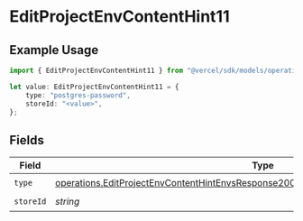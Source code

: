 # EditProjectEnvContentHint11

## Example Usage

```typescript
import { EditProjectEnvContentHint11 } from "@vercel/sdk/models/operations";

let value: EditProjectEnvContentHint11 = {
    type: "postgres-password",
    storeId: "<value>",
};
```

## Fields

| Field                                                                                                                                                                                          | Type                                                                                                                                                                                           | Required                                                                                                                                                                                       | Description                                                                                                                                                                                    |
| ---------------------------------------------------------------------------------------------------------------------------------------------------------------------------------------------- | ---------------------------------------------------------------------------------------------------------------------------------------------------------------------------------------------- | ---------------------------------------------------------------------------------------------------------------------------------------------------------------------------------------------- | ---------------------------------------------------------------------------------------------------------------------------------------------------------------------------------------------- |
| `type`                                                                                                                                                                                         | [operations.EditProjectEnvContentHintEnvsResponse200ApplicationJSONResponseBody111Type](../../models/operations/editprojectenvcontenthintenvsresponse200applicationjsonresponsebody111type.md) | :heavy_check_mark:                                                                                                                                                                             | N/A                                                                                                                                                                                            |
| `storeId`                                                                                                                                                                                      | *string*                                                                                                                                                                                       | :heavy_check_mark:                                                                                                                                                                             | N/A                                                                                                                                                                                            |
